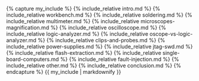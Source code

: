 {% capture my_include %}
{% include_relative intro.md %}
{% include_relative workbench.md %}
{% include_relative soldering.md %}
{% include_relative multimeter.md %}
{% include_relative microscopes-magnification.md %}
{% include_relative oscilloscope.md %}
{% include_relative logic-analyzer.md %}
{% include_relative oscope-vs-logic-analyzer.md %}
{% include_relative clips-and-probes.md %}
{% include_relative power-supplies.md %}
{% include_relative jtag-swd.md %}
{% include_relative flash-extraction.md %}
{% include_relative single-board-computers.md %}
{% include_relative fault-injection.md %}
{% include_relative other.md %}
{% include_relative conclusion.md %}
{% endcapture %}
{{ my_include | markdownify }}
